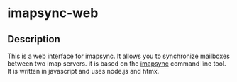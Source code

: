 # imapsync-web

## Description

This is a web interface for imapsync. It allows you to synchronize mailboxes between two imap servers. it is based on the [imapsync](http://imapsync.lamiral.info/) command line tool. It is written in javascript and uses node.js and htmx.